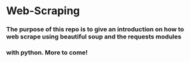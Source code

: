 # Web-Scraping
### The purpose of this repo is to give an introduction on how to web scrape using beautiful soup and the requests modules 
### with python. More to come! 
